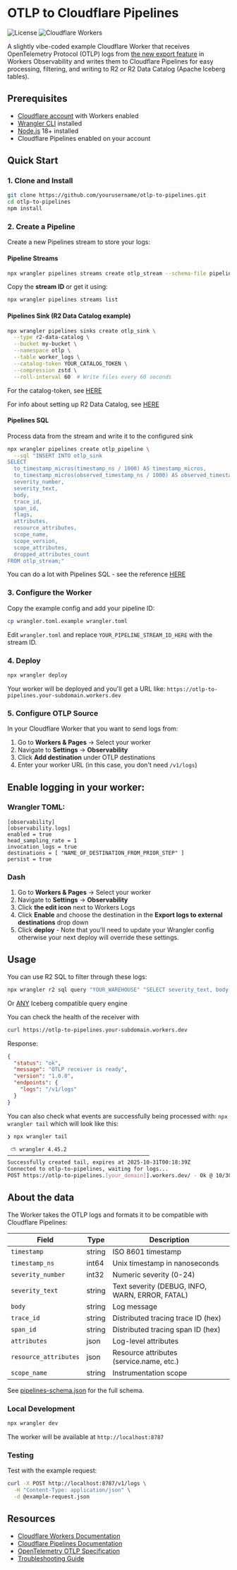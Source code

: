 # OTLP to Cloudflare Pipelines

![License](https://img.shields.io/badge/license-MIT-blue.svg)
![Cloudflare Workers](https://img.shields.io/badge/Cloudflare-Workers-orange.svg)

A slightly vibe-coded example Cloudflare Worker that receives OpenTelemetry Protocol (OTLP) logs from [the new export feature](https://developers.cloudflare.com/workers/observability/exporting-opentelemetry-data/) in Workers Observability and writes them to Cloudflare Pipelines for easy processing, filtering, and writing to R2 or R2 Data Catalog (Apache Iceberg tables).


## Prerequisites

- [Cloudflare account](https://dash.cloudflare.com/sign-up) with Workers enabled
- [Wrangler CLI](https://developers.cloudflare.com/workers/wrangler/install-and-update/) installed
- [Node.js](https://nodejs.org/) 18+ installed
- Cloudflare Pipelines enabled on your account

## Quick Start

### 1. Clone and Install

```bash
git clone https://github.com/yourusername/otlp-to-pipelines.git
cd otlp-to-pipelines
npm install
```

### 2. Create a Pipeline 

Create a new Pipelines stream to store your logs:

#### Pipeline Streams
```bash
npx wrangler pipelines streams create otlp_stream --schema-file pipelines-schema.json
```

Copy the **stream ID** or get it using:

```bash
npx wrangler pipelines streams list
```

#### Pipelines Sink (R2 Data Catalog example)
```bash
npx wrangler pipelines sinks create otlp_sink \
  --type r2-data-catalog \
  --bucket my-bucket \
  --namespace otlp \
  --table worker_logs \
  --catalog-token YOUR_CATALOG_TOKEN \
  --compression zstd \
  --roll-interval 60  # Write files every 60 seconds
  ```
  
For the catalog-token, see [HERE](https://developers.cloudflare.com/r2/data-catalog/manage-catalogs/#create-api-token-in-the-dashboard)

For info about setting up R2 Data Catalog, see [HERE](https://developers.cloudflare.com/r2/data-catalog/get-started/)

#### Pipelines SQL
Process data from the stream and write it to the configured sink
```bash
npx wrangler pipelines create otlp_pipeline \
  --sql "INSERT INTO otlp_sink
SELECT
  to_timestamp_micros(timestamp_ns / 1000) AS timestamp_micros,
  to_timestamp_micros(observed_timestamp_ns / 1000) AS observed_timestamp_micros,
  severity_number,
  severity_text,
  body,
  trace_id,
  span_id,
  flags,
  attributes,
  resource_attributes,
  scope_name,
  scope_version,
  scope_attributes,
  dropped_attributes_count
FROM otlp_stream;"
```

You can do a lot with Pipelines SQL - see the reference [HERE](https://developers.cloudflare.com/pipelines/sql-reference/select-statements/)

### 3. Configure the Worker

Copy the example config and add your pipeline ID:

```bash
cp wrangler.toml.example wrangler.toml
```

Edit `wrangler.toml` and replace `YOUR_PIPELINE_STREAM_ID_HERE` with the stream ID.

### 4. Deploy

```bash
npx wrangler deploy
```

Your worker will be deployed and you'll get a URL like: `https://otlp-to-pipelines.your-subdomain.workers.dev`

### 5. Configure OTLP Source

In your Cloudflare Worker that you want to send logs from:

1. Go to **Workers & Pages** → Select your worker
2. Navigate to **Settings** → **Observability**
3. Click **Add destination** under OTLP destinations
4. Enter your worker URL (in this case, you don't need `/v1/logs`)

## Enable logging in your worker:

### Wrangler TOML:
```
[observability]
[observability.logs]
enabled = true
head_sampling_rate = 1
invocation_logs = true
destinations = [ "NAME_OF_DESTINATION_FROM_PRIOR_STEP" ]
persist = true
```

### Dash
1. Go to **Workers & Pages** → Select your worker
2. Navigate to **Settings** → **Observability**
3. Click **the edit icon** next to Workers Logs
4. Click **Enable** and choose the destination in the **Export logs to external destinations** drop down
4. Click **deploy** - Note that you'll need to update your Wrangler config otherwise your next deploy will override these settings. 

## Usage

You can use R2 SQL to filter through these logs:
```bash
npx wrangler r2 sql query "YOUR_WAREHOUSE" "SELECT severity_text, body FROM otlp.worker_logs limit 10;```
```
Or [ANY](https://developers.cloudflare.com/r2/data-catalog/config-examples/duckdb/) Iceberg compatible query engine

You can check the health of the receiver with

```bash
curl https://otlp-to-pipelines.your-subdomain.workers.dev
```

Response:
```json
{
  "status": "ok",
  "message": "OTLP receiver is ready",
  "version": "1.0.0",
  "endpoints": {
    "logs": "/v1/logs"
  }
}
```
You can also check what events are successfully being processed with:
`npx wrangler tail` 
which will look like this: 
```bash
❯ npx wrangler tail  

 ⛅️ wrangler 4.45.2 
─────────────────────────────────────────────
Successfully created tail, expires at 2025-10-31T00:18:39Z
Connected to otlp-to-pipelines, waiting for logs...
POST https://otlp-to-pipelines.[your_domain]].workers.dev/ - Ok @ 10/30/2025, 11:21:25 AM
```

## About the data

The Worker takes the OTLP logs and formats it to be compatible with Cloudflare Pipelines:

| Field | Type | Description |
|-------|------|-------------|
| `timestamp` | string | ISO 8601 timestamp |
| `timestamp_ns` | int64 | Unix timestamp in nanoseconds |
| `severity_number` | int32 | Numeric severity (0-24) |
| `severity_text` | string | Text severity (DEBUG, INFO, WARN, ERROR, FATAL) |
| `body` | string | Log message |
| `trace_id` | string | Distributed tracing trace ID (hex) |
| `span_id` | string | Distributed tracing span ID (hex) |
| `attributes` | json | Log-level attributes |
| `resource_attributes` | json | Resource attributes (service.name, etc.) |
| `scope_name` | string | Instrumentation scope |

See [pipelines-schema.json](pipelines-schema.json) for the full schema.

### Local Development

```bash
npx wrangler dev
```

The worker will be available at `http://localhost:8787`

### Testing

Test with the example request:

```bash
curl -X POST http://localhost:8787/v1/logs \
  -H "Content-Type: application/json" \
  -d @example-request.json
```

## Resources

- [Cloudflare Workers Documentation](https://developers.cloudflare.com/workers/)
- [Cloudflare Pipelines Documentation](https://developers.cloudflare.com/pipelines/)
- [OpenTelemetry OTLP Specification](https://opentelemetry.io/docs/specs/otlp/)
- [Troubleshooting Guide](TROUBLESHOOTING.md)

